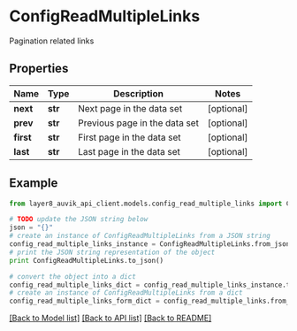# ConfigReadMultipleLinks

Pagination related links

## Properties
Name | Type | Description | Notes
------------ | ------------- | ------------- | -------------
**next** | **str** | Next page in the data set | [optional] 
**prev** | **str** | Previous page in the data set | [optional] 
**first** | **str** | First page in the data set | [optional] 
**last** | **str** | Last page in the data set | [optional] 

## Example

```python
from layer8_auvik_api_client.models.config_read_multiple_links import ConfigReadMultipleLinks

# TODO update the JSON string below
json = "{}"
# create an instance of ConfigReadMultipleLinks from a JSON string
config_read_multiple_links_instance = ConfigReadMultipleLinks.from_json(json)
# print the JSON string representation of the object
print ConfigReadMultipleLinks.to_json()

# convert the object into a dict
config_read_multiple_links_dict = config_read_multiple_links_instance.to_dict()
# create an instance of ConfigReadMultipleLinks from a dict
config_read_multiple_links_form_dict = config_read_multiple_links.from_dict(config_read_multiple_links_dict)
```
[[Back to Model list]](../README.md#documentation-for-models) [[Back to API list]](../README.md#documentation-for-api-endpoints) [[Back to README]](../README.md)


